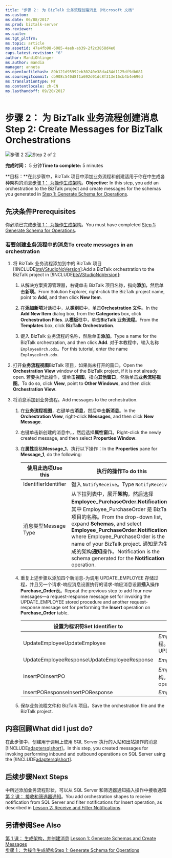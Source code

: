 ```yaml
---
title: "步骤 2： 为 BizTalk 业务流程创建消息 |Microsoft 文档"
ms.custom: 
ms.date: 06/08/2017
ms.prod: biztalk-server
ms.reviewer: 
ms.suite: 
ms.tgt_pltfrm: 
ms.topic: article
ms.assetid: 47a4fb98-6085-4aeb-ab39-2f2c3858d4e0
caps.latest.revision: "6"
author: MandiOhlinger
ms.author: mandia
manager: anneta
ms.openlocfilehash: 89b121d95992eb30240e38da434d1125df9db681
ms.sourcegitcommit: cb908c540d8f1a692d01dc8f313e16cb4b4e696d
ms.translationtype: MT
ms.contentlocale: zh-CN
ms.lasthandoff: 09/20/2017
---
```

# <a name="step-2-create-messages-for-biztalk-orchestrations"></a><span data-ttu-id="8e11d-102">步骤 2： 为 BizTalk 业务流程创建消息</span><span class="sxs-lookup"><span data-stu-id="8e11d-102">Step 2: Create Messages for BizTalk Orchestrations</span></span>
<span data-ttu-id="8e11d-103">![步骤 2 2](../../adapters-and-accelerators/adapter-sql/media/step-2of2.gif "Step_2of2")</span><span class="sxs-lookup"><span data-stu-id="8e11d-103">![Step 2 of 2](../../adapters-and-accelerators/adapter-sql/media/step-2of2.gif "Step_2of2")</span></span>  
  
 <span data-ttu-id="8e11d-104">**完成时间：** 5 分钟</span><span class="sxs-lookup"><span data-stu-id="8e11d-104">**Time to complete:** 5 minutes</span></span>  
  
 <span data-ttu-id="8e11d-105">**目标：**在此步骤中，BizTalk 项目中添加业务流程和创建适用于你在中生成各种架构的消息[步骤 1： 为操作生成架构](../../adapters-and-accelerators/adapter-sql/step-1-generate-schema-for-operations.md)。</span><span class="sxs-lookup"><span data-stu-id="8e11d-105">**Objective:** In this step, you add an orchestration to the BizTalk project and create messages for the schemas you generated in [Step 1: Generate Schema for Operations](../../adapters-and-accelerators/adapter-sql/step-1-generate-schema-for-operations.md).</span></span>  
  
## <a name="prerequisites"></a><span data-ttu-id="8e11d-106">先决条件</span><span class="sxs-lookup"><span data-stu-id="8e11d-106">Prerequisites</span></span>  
 <span data-ttu-id="8e11d-107">你必须已完成[步骤 1： 为操作生成架构](../../adapters-and-accelerators/adapter-sql/step-1-generate-schema-for-operations.md)。</span><span class="sxs-lookup"><span data-stu-id="8e11d-107">You must have completed [Step 1: Generate Schema for Operations](../../adapters-and-accelerators/adapter-sql/step-1-generate-schema-for-operations.md).</span></span>  
  
### <a name="to-create-messages-in-an-orchestration"></a><span data-ttu-id="8e11d-108">若要创建业务流程中的消息</span><span class="sxs-lookup"><span data-stu-id="8e11d-108">To create messages in an orchestration</span></span>  
  
1.  <span data-ttu-id="8e11d-109">将 BizTalk 业务流程添加到中的 BizTalk 项目[!INCLUDE[btsVStudioNoVersion](../../includes/btsvstudionoversion-md.md)]:</span><span class="sxs-lookup"><span data-stu-id="8e11d-109">Add a BizTalk orchestration to the BizTalk project in [!INCLUDE[btsVStudioNoVersion](../../includes/btsvstudionoversion-md.md)]:</span></span>  
  
    1.  <span data-ttu-id="8e11d-110">从解决方案资源管理器，右键单击 BizTalk 项目名称，指向**添加**，然后单击**新项**。</span><span class="sxs-lookup"><span data-stu-id="8e11d-110">From Solution Explorer, right-click the BizTalk project name, point to **Add**, and then click **New Item**.</span></span>  
  
    2.  <span data-ttu-id="8e11d-111">在**添加新项**对话框中，从**类别**框中，单击**Orchestration 文件**。</span><span class="sxs-lookup"><span data-stu-id="8e11d-111">In the **Add New Item** dialog box, from the **Categories** box, click **Orchestration Files**.</span></span> <span data-ttu-id="8e11d-112">从**模板**框中，单击**BizTalk 业务流程**。</span><span class="sxs-lookup"><span data-stu-id="8e11d-112">From the **Templates** box, click **BizTalk Orchestration**.</span></span>  
  
    3.  <span data-ttu-id="8e11d-113">键入 BizTalk 业务流程的名称，然后单击**添加**。</span><span class="sxs-lookup"><span data-stu-id="8e11d-113">Type a name for the BizTalk orchestration, and then click **Add**.</span></span> <span data-ttu-id="8e11d-114">对于本教程中，输入名称`EmployeeOrch.odx`。</span><span class="sxs-lookup"><span data-stu-id="8e11d-114">For this tutorial, enter the name `EmployeeOrch.odx`.</span></span>  
  
2.  <span data-ttu-id="8e11d-115">打开**业务流程视图**BizTalk 项目，如果尚未打开的窗口。</span><span class="sxs-lookup"><span data-stu-id="8e11d-115">Open the **Orchestration View** window of the BizTalk project, if it is not already open.</span></span> <span data-ttu-id="8e11d-116">若要执行此操作，请单击**视图**，指向**其他窗口**，然后单击**业务流程视图**。</span><span class="sxs-lookup"><span data-stu-id="8e11d-116">To do so, click **View**, point to **Other Windows**, and then click **Orchestration View**.</span></span>  
  
3.  <span data-ttu-id="8e11d-117">将消息添加到业务流程。</span><span class="sxs-lookup"><span data-stu-id="8e11d-117">Add messages to the orchestration.</span></span>  
  
    1.  <span data-ttu-id="8e11d-118">在**业务流程视图**，右键单击**消息**，然后单击**新消息**。</span><span class="sxs-lookup"><span data-stu-id="8e11d-118">In the **Orchestration View**, right-click **Messages**, and then click **New Message**.</span></span>  
  
    2.  <span data-ttu-id="8e11d-119">右键单击新创建的消息中，，然后选择**属性窗口**。</span><span class="sxs-lookup"><span data-stu-id="8e11d-119">Right-click the newly created message, and then select **Properties Window**.</span></span>  
  
    3.  <span data-ttu-id="8e11d-120">在**属性**窗格**Message_1**，执行以下操作：</span><span class="sxs-lookup"><span data-stu-id="8e11d-120">In the **Properties** pane for **Message_1**, do the following:</span></span>  
  
        |<span data-ttu-id="8e11d-121">使用此选项</span><span class="sxs-lookup"><span data-stu-id="8e11d-121">Use this</span></span>|<span data-ttu-id="8e11d-122">执行的操作</span><span class="sxs-lookup"><span data-stu-id="8e11d-122">To do this</span></span>|  
        |--------------|----------------|  
        |<span data-ttu-id="8e11d-123">Identifier</span><span class="sxs-lookup"><span data-stu-id="8e11d-123">Identifier</span></span>|<span data-ttu-id="8e11d-124">键入 `NotifyReceive`。</span><span class="sxs-lookup"><span data-stu-id="8e11d-124">Type `NotifyReceive`.</span></span>|  
        |<span data-ttu-id="8e11d-125">消息类型</span><span class="sxs-lookup"><span data-stu-id="8e11d-125">Message Type</span></span>|<span data-ttu-id="8e11d-126">从下拉列表中，展开**架构**，然后选择**Employee_PurchaseOrder.Notification**，其中 Employee_PurchaseOrder 是 BizTalk 项目的名称。</span><span class="sxs-lookup"><span data-stu-id="8e11d-126">From the drop-down list, expand **Schemas**, and select **Employee_PurchaseOrder.Notification**, where Employee_PurchaseOrder is the name of your BizTalk project.</span></span> <span data-ttu-id="8e11d-127">通知是为生成的架构**通知**操作。</span><span class="sxs-lookup"><span data-stu-id="8e11d-127">Notification is the schema generated for the **Notification** operation.</span></span>|  
  
    4.  <span data-ttu-id="8e11d-128">重复上述步骤以添加四个新消息-为调用 UPDATE_EMPLOYEE 存储过程，并且另一个请求-响应消息设置执行的请求-响应消息设置**插入**操作**Purchase_Order**表。</span><span class="sxs-lookup"><span data-stu-id="8e11d-128">Repeat the previous step to add four new messages—a request-response message set for invoking the UPDATE_EMPLOYEE stored procedure and another request-response message set for performing the **Insert** operation on **Purchase_Order** table.</span></span>  
  
        |<span data-ttu-id="8e11d-129">设置为标识符</span><span class="sxs-lookup"><span data-stu-id="8e11d-129">Set Identifier to</span></span>|<span data-ttu-id="8e11d-130">将消息类型设置为</span><span class="sxs-lookup"><span data-stu-id="8e11d-130">Set Message Type to</span></span>|  
        |-----------------------|-------------------------|  
        |<span data-ttu-id="8e11d-131">UpdateEmployee</span><span class="sxs-lookup"><span data-stu-id="8e11d-131">UpdateEmployee</span></span>|<span data-ttu-id="8e11d-132">*Employee_PurchaseOrder.TypedProcedure_dbo。UPDATE_EMPLOYEE*，其中 TypedProcedure_dbo。UPDATE_EMPLOYEE 是 UPDATE_EMPLOYEE 的架构存储过程。</span><span class="sxs-lookup"><span data-stu-id="8e11d-132">*Employee_PurchaseOrder.TypedProcedure_dbo.UPDATE_EMPLOYEE*, where TypedProcedure_dbo.UPDATE_EMPLOYEE is the schema for the UPDATE_EMPLOYEE stored procedure.</span></span>|  
        |<span data-ttu-id="8e11d-133">UpdateEmployeeResponse</span><span class="sxs-lookup"><span data-stu-id="8e11d-133">UpdateEmployeeResponse</span></span>|<span data-ttu-id="8e11d-134">*Employee_PurchaseOrder.TypedProcedure_dbo。UPDATE_EMPLOYEEResponse*</span><span class="sxs-lookup"><span data-stu-id="8e11d-134">*Employee_PurchaseOrder.TypedProcedure_dbo.UPDATE_EMPLOYEEResponse*</span></span>|  
        |<span data-ttu-id="8e11d-135">InsertPO</span><span class="sxs-lookup"><span data-stu-id="8e11d-135">InsertPO</span></span>|<span data-ttu-id="8e11d-136">*Employee_PurchaseOrder.TableOperation_dbo_Purchase_Order.Insert*，其中 TableOperation_dbo_Purchase_Order.Insert 是 Purchase_Order 表上的插入操作的架构。</span><span class="sxs-lookup"><span data-stu-id="8e11d-136">*Employee_PurchaseOrder.TableOperation_dbo_Purchase_Order.Insert*, where TableOperation_dbo_Purchase_Order.Insert is the schema for the Insert operation on the Purchase_Order table.</span></span>|  
        |<span data-ttu-id="8e11d-137">InsertPOResponse</span><span class="sxs-lookup"><span data-stu-id="8e11d-137">InsertPOResponse</span></span>|<span data-ttu-id="8e11d-138">*Employee_PurchaseOrder.TableOperation_dbo_Purchase_Order.InsertResponse*</span><span class="sxs-lookup"><span data-stu-id="8e11d-138">*Employee_PurchaseOrder.TableOperation_dbo_Purchase_Order.InsertResponse*</span></span>|  
  
    5.  <span data-ttu-id="8e11d-139">保存业务流程文件和 BizTalk 项目。</span><span class="sxs-lookup"><span data-stu-id="8e11d-139">Save the orchestration file and the BizTalk project.</span></span>  
  
## <a name="what-did-i-just-do"></a><span data-ttu-id="8e11d-140">内容回顾</span><span class="sxs-lookup"><span data-stu-id="8e11d-140">What did I just do?</span></span>  
 <span data-ttu-id="8e11d-141">在此步骤中，创建用于调用上使用 SQL Server 执行的入站和出站操作的消息[!INCLUDE[adaptersqlshort](../../includes/adaptersqlshort-md.md)]。</span><span class="sxs-lookup"><span data-stu-id="8e11d-141">In this step, you created messages for invoking performing inbound and outbound operations on SQL Server using the [!INCLUDE[adaptersqlshort](../../includes/adaptersqlshort-md.md)].</span></span>  
  
## <a name="next-steps"></a><span data-ttu-id="8e11d-142">后续步骤</span><span class="sxs-lookup"><span data-stu-id="8e11d-142">Next Steps</span></span>  
 <span data-ttu-id="8e11d-143">中所述添加业务流程形状，可以从 SQL Server 和筛选器通知插入操作中接收通知[第 2 课： 接收和筛选器通知](../../adapters-and-accelerators/adapter-sql/lesson-2-receive-and-filter-notifications.md)。</span><span class="sxs-lookup"><span data-stu-id="8e11d-143">You add orchestration shapes to receive notification from SQL Server and filter notifications for Insert operation, as described in [Lesson 2: Receive and Filter Notifications](../../adapters-and-accelerators/adapter-sql/lesson-2-receive-and-filter-notifications.md).</span></span>  
  
## <a name="see-also"></a><span data-ttu-id="8e11d-144">另请参阅</span><span class="sxs-lookup"><span data-stu-id="8e11d-144">See Also</span></span>  
 <span data-ttu-id="8e11d-145">[第 1 课： 生成架构，并创建消息](../../adapters-and-accelerators/adapter-sql/lesson-1-generate-schemas-and-create-messages.md) </span><span class="sxs-lookup"><span data-stu-id="8e11d-145">[Lesson 1: Generate Schemas and Create Messages](../../adapters-and-accelerators/adapter-sql/lesson-1-generate-schemas-and-create-messages.md) </span></span>  
 [<span data-ttu-id="8e11d-146">步骤 1： 为操作生成架构</span><span class="sxs-lookup"><span data-stu-id="8e11d-146">Step 1: Generate Schema for Operations</span></span>](../../adapters-and-accelerators/adapter-sql/step-1-generate-schema-for-operations.md)